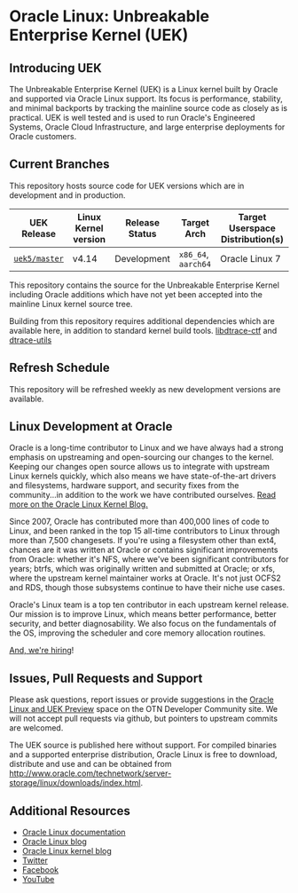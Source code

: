 # Oracle Linux: Unbreakable Enterprise Kernel (UEK)

## Introducing UEK

The Unbreakable Enterprise Kernel (UEK) is a Linux kernel built by Oracle and supported via Oracle Linux support. Its focus is performance, stability, and minimal backports by tracking the mainline source code as closely as is practical. UEK is well tested and is used to run Oracle's Engineered Systems, Oracle Cloud Infrastructure, and large enterprise deployments for Oracle customers.

## Current Branches

This repository hosts source code for UEK versions which are in development and in production. 

| UEK Release | Linux Kernel version | Release Status | Target Arch | Target Userspace Distribution(s) |
|--------------------|-----------------------------|----------------------|-----------------|--------------------------------------------|
| [`uek5/master`](https://github.com/oracle/linux-uek/tree/uek5/master) | v4.14 | Development | `x86_64`, `aarch64` | Oracle Linux 7 |

This repository contains the source for the Unbreakable Enterprise Kernel 
including Oracle additions which have not yet been accepted into the mainline 
Linux kernel source tree.

Building from this repository requires additional dependencies which are available here, in addition to standard kernel build tools.
    [libdtrace-ctf](http://oss.oracle.com/git/gitweb.cgi?p=libdtrace-ctf.git;a=summary) and [dtrace-utils](http://oss.oracle.com/git/gitweb.cgi?p=dtrace-utils.git;a=summary)


## Refresh Schedule

This repository will be refreshed weekly as new development versions are available.

## Linux Development at Oracle

Oracle is a long-time contributor to Linux and we have always had a strong emphasis on upstreaming and open-sourcing our changes to the kernel. Keeping our changes open source allows us to integrate with upstream Linux kernels quickly, which also means we have state-of-the-art drivers and filesystems, hardware support, and security fixes from the community...in addition to the work we have contributed ourselves.  [Read more on the Oracle Linux Kernel Blog.](https://blogs.oracle.com/linuxkernel)

Since 2007, Oracle has contributed more than 400,000 lines of code to Linux, and been ranked in the top 15 all-time contributors to Linux through more than 7,500 changesets. If you're using a filesystem other than ext4, chances are it was written at Oracle or contains significant improvements from Oracle: whether it's NFS, where we've been significant contributors for years; btrfs, which was originally written and submitted at Oracle; or xfs, where the upstream kernel maintainer works at Oracle. It's not just OCFS2 and RDS, though those subsystems continue to have their niche use cases. 

Oracle's Linux team is a top ten contributor in each upstream kernel release. Our mission is to improve Linux, which means better performance, better security, and better diagnosability. We also focus on the fundamentals of the OS, improving the scheduler and core memory allocation routines. 

[And, we're hiring](https://www.oracle.com/corporate/careers/index.html)!

## Issues, Pull Requests and Support

Please ask questions, report issues or provide suggestions in the
[Oracle Linux and UEK Preview](https://community.oracle.com/community/server_&_storage_systems/linux/oracle_linux_and_uek_preview)
space on the OTN Developer Community site. We will not accept pull requests via github, but pointers to upstream commits are welcomed.

The UEK source is published here without support. For compiled binaries and a supported
enterprise distribution, Oracle Linux is free to download, distribute and use and can be obtained from http://www.oracle.com/technetwork/server-storage/linux/downloads/index.html.

## Additional Resources

* [Oracle Linux documentation](http://docs.oracle.com/en/operating-systems/linux.html)
* [Oracle Linux blog](https://blogs.oracle.com/linux/)
* [Oracle Linux kernel blog](https://blogs.oracle.com/linuxkernel)
* [Twitter](https://twitter.com/oraclelinux) 
* [Facebook](https://www.facebook.com/OracleLinux/)
* [YouTube](https://www.youtube.com/user/OracleLinuxChannel/)
